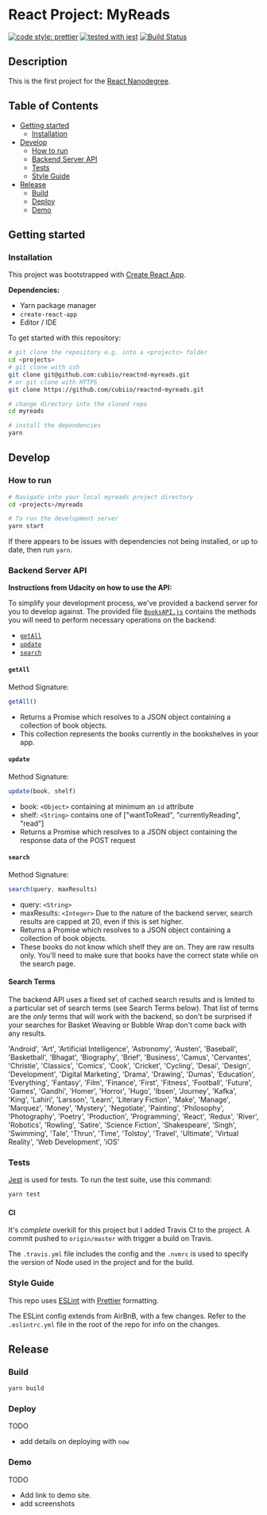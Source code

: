 # React Project: MyReads

[![code style: prettier](https://img.shields.io/badge/code_style-prettier-ff69b4.svg)](https://github.com/prettier/prettier)
[![tested with jest](https://img.shields.io/badge/tested_with-jest-99424f.svg)](https://github.com/facebook/jest)
[![Build Status](https://travis-ci.org/cubiio/reactnd-myreads.svg?branch=master)](https://travis-ci.org/cubiio/reactnd-myreads)

## Description
This is the first project for the [React Nanodegree](https://www.udacity.com/course/react-nanodegree--nd019).

## Table of Contents

- [Getting started](#getting-started)
  - [Installation](#installation)
- [Develop](#develop)
  - [How to run](#how-to-run)
  - [Backend Server API](#backend-server-api)
  - [Tests](#tests)
  - [Style Guide](#style-guide)
- [Release](#release)
  - [Build](#build)
  - [Deploy](#deploy)
  - [Demo](#demo)


## Getting started

### Installation

This project was bootstrapped with [Create React App](https://github.com/facebookincubator/create-react-app).

**Dependencies:**

* Yarn package manager
* `create-react-app`
* Editor / IDE

To get started with this repository:

```sh
# git clone the repository e.g. into a <projects> folder
cd <projects>
# git clone with ssh
git clone git@github.com:cubiio/reactnd-myreads.git
# or git clone with HTTPS
git clone https://github.com/cubiio/reactnd-myreads.git

# change directory into the cloned repo
cd myreads

# install the dependencies
yarn
```

## Develop

### How to run

```sh
# Navigate into your local myreads project directory
cd <projects>/myreads

# To run the development server
yarn start
```

If there appears to be issues with dependencies not being installed, or up to date, then run `yarn`.

### Backend Server API

**Instructions from Udacity on how to use the API:**

To simplify your development process, we've provided a backend server for you to develop against. The provided file [`BooksAPI.js`](src/BooksAPI.js) contains the methods you will need to perform necessary operations on the backend:

* [`getAll`](#getall)
* [`update`](#update)
* [`search`](#search)

#### `getAll`

Method Signature:

```js
getAll()
```

* Returns a Promise which resolves to a JSON object containing a collection of book objects.
* This collection represents the books currently in the bookshelves in your app.

#### `update`

Method Signature:

```js
update(book, shelf)
```

* book: `<Object>` containing at minimum an `id` attribute
* shelf: `<String>` contains one of ["wantToRead", "currentlyReading", "read"]
* Returns a Promise which resolves to a JSON object containing the response data of the POST request

#### `search`

Method Signature:

```js
search(query, maxResults)
```

* query: `<String>`
* maxResults: `<Integer>` Due to the nature of the backend server, search results are capped at 20, even if this is set higher.
* Returns a Promise which resolves to a JSON object containing a collection of book objects.
* These books do not know which shelf they are on. They are raw results only. You'll need to make sure that books have the correct state while on the search page.

#### Search Terms
The backend API uses a fixed set of cached search results and is limited to a particular set of search terms (see Search Terms below). That list of terms are the _only_ terms that will work with the backend, so don't be surprised if your searches for Basket Weaving or Bubble Wrap don't come back with any results.

'Android', 'Art', 'Artificial Intelligence', 'Astronomy', 'Austen', 'Baseball', 'Basketball', 'Bhagat', 'Biography', 'Brief', 'Business', 'Camus', 'Cervantes', 'Christie', 'Classics', 'Comics', 'Cook', 'Cricket', 'Cycling', 'Desai', 'Design', 'Development', 'Digital Marketing', 'Drama', 'Drawing', 'Dumas', 'Education', 'Everything', 'Fantasy', 'Film', 'Finance', 'First', 'Fitness', 'Football', 'Future', 'Games', 'Gandhi', 'Homer', 'Horror', 'Hugo', 'Ibsen', 'Journey', 'Kafka', 'King', 'Lahiri', 'Larsson', 'Learn', 'Literary Fiction', 'Make', 'Manage', 'Marquez', 'Money', 'Mystery', 'Negotiate', 'Painting', 'Philosophy', 'Photography', 'Poetry', 'Production', 'Programming', 'React', 'Redux', 'River', 'Robotics', 'Rowling', 'Satire', 'Science Fiction', 'Shakespeare', 'Singh', 'Swimming', 'Tale', 'Thrun', 'Time', 'Tolstoy', 'Travel', 'Ultimate', 'Virtual Reality', 'Web Development', 'iOS'

### Tests

[Jest](https://facebook.github.io/jest/) is used for tests. To run the test suite, use this command:

```sh
yarn test
```

#### CI
It's _complete_ overkill for this project but I added Travis CI to the project. A commit pushed to `origin/master` with trigger a build on Travis.

The `.travis.yml` file includes the config and the `.nvmrc` is used to specify the version of Node used in the project and for the build.

### Style Guide
This repo uses [ESLint](https://eslint.org/) with [Prettier](https://github.com/prettier/prettier) formatting.

The ESLint config extends from AirBnB, with a few changes. Refer to the `.eslintrc.yml` file in the root of the repo for info on the changes.

## Release

### Build

```sh
yarn build
```

### Deploy

TODO
* add details on deploying with `now`

### Demo

TODO
* Add link to demo site.
* add screenshots
